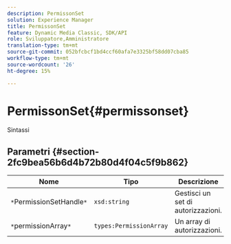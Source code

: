 ```yaml
---
description: PermissonSet
solution: Experience Manager
title: PermissonSet
feature: Dynamic Media Classic, SDK/API
role: Sviluppatore,Amministratore
translation-type: tm+mt
source-git-commit: 052bfcbcf1bd4ccf60afa7e3325bf58dd07cba85
workflow-type: tm+mt
source-wordcount: '26'
ht-degree: 15%

---
```



# PermissonSet{#permissonset}

Sintassi

## Parametri {#section-2fc9bea56b6d4b72b80d4f04c5f9b862}

| Nome | Tipo | Descrizione |
|---|---|---|
| `*`PermissionSetHandle`*` | `xsd:string` | Gestisci un set di autorizzazioni. |
| `*`permissionArray`*` | `types:PermissionArray` | Un array di autorizzazioni. |


